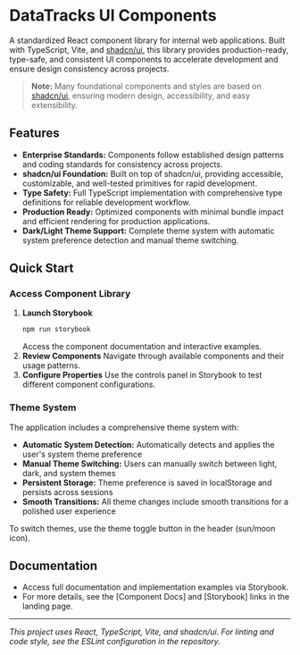 # DataTracks UI Components

A standardized React component library for internal web applications. Built with TypeScript, Vite, and [shadcn/ui](https://ui.shadcn.com/), this library provides production-ready, type-safe, and consistent UI components to accelerate development and ensure design consistency across projects.

> **Note:** Many foundational components and styles are based on [shadcn/ui](https://ui.shadcn.com/), ensuring modern design, accessibility, and easy extensibility.

## Features

- **Enterprise Standards:** Components follow established design patterns and coding standards for consistency across projects.
- **shadcn/ui Foundation:** Built on top of shadcn/ui, providing accessible, customizable, and well-tested primitives for rapid development.
- **Type Safety:** Full TypeScript implementation with comprehensive type definitions for reliable development workflow.
- **Production Ready:** Optimized components with minimal bundle impact and efficient rendering for production applications.
- **Dark/Light Theme Support:** Complete theme system with automatic system preference detection and manual theme switching.

## Quick Start

### Access Component Library

1. **Launch Storybook**
   ```bash
   npm run storybook
   ```
   Access the component documentation and interactive examples.
2. **Review Components**
   Navigate through available components and their usage patterns.
3. **Configure Properties**
   Use the controls panel in Storybook to test different component configurations.

### Theme System

The application includes a comprehensive theme system with:

- **Automatic System Detection:** Automatically detects and applies the user's system theme preference
- **Manual Theme Switching:** Users can manually switch between light, dark, and system themes
- **Persistent Storage:** Theme preference is saved in localStorage and persists across sessions
- **Smooth Transitions:** All theme changes include smooth transitions for a polished user experience

To switch themes, use the theme toggle button in the header (sun/moon icon).

## Documentation

- Access full documentation and implementation examples via Storybook.
- For more details, see the [Component Docs] and [Storybook] links in the landing page.

---

_This project uses React, TypeScript, Vite, and shadcn/ui. For linting and code style, see the ESLint configuration in the repository._
